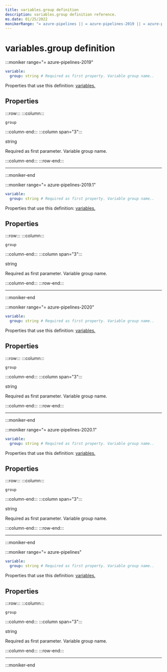 ```yaml
---
title: variables.group definition
description: variables.group definition reference.
ms.date: 01/25/2022
monikerRange: "= azure-pipelines || = azure-pipelines-2019 || = azure-pipelines-2019.1 || = azure-pipelines-2020 || = azure-pipelines-2020.1"
---
```


# variables.group definition




:::moniker range="= azure-pipelines-2019"

<!-- :::api-definition signature="variable{group}" version="azure-pipelines-2019"::: -->

```yaml
variable:
  group: string # Required as first property. Variable group name.. 
```


Properties that use this definition: [variables.](variables.md)

## Properties


<!-- :::api-property::: -->
:::row:::
  :::column:::
   <!-- :::api-property-name::: -->
   `group`
   <!-- :::api-property-name-end::: -->
  :::column-end:::
  :::column span="3":::
<!-- :::api-property-type::: --> 
string
<!-- :::api-property-type-end::: -->  
<!-- :::api-desc type="property"::: -->Required as first parameter. Variable group name. 
 <!-- :::api-desc-end::: -->
  :::column-end:::
:::row-end:::
<!-- :::api-property-end::: -->
___





<!-- :::api-definition-end::: -->

:::moniker-end

:::moniker range="= azure-pipelines-2019.1"

<!-- :::api-definition signature="variable{group}" version="azure-pipelines-2019.1"::: -->

```yaml
variable:
  group: string # Required as first property. Variable group name.. 
```


Properties that use this definition: [variables.](variables.md)

## Properties


<!-- :::api-property::: -->
:::row:::
  :::column:::
   <!-- :::api-property-name::: -->
   `group`
   <!-- :::api-property-name-end::: -->
  :::column-end:::
  :::column span="3":::
<!-- :::api-property-type::: --> 
string
<!-- :::api-property-type-end::: -->  
<!-- :::api-desc type="property"::: -->Required as first parameter. Variable group name. 
 <!-- :::api-desc-end::: -->
  :::column-end:::
:::row-end:::
<!-- :::api-property-end::: -->
___





<!-- :::api-definition-end::: -->

:::moniker-end

:::moniker range="= azure-pipelines-2020"

<!-- :::api-definition signature="variable{group}" version="azure-pipelines-2020"::: -->

```yaml
variable:
  group: string # Required as first property. Variable group name.. 
```


Properties that use this definition: [variables.](variables.md)

## Properties


<!-- :::api-property::: -->
:::row:::
  :::column:::
   <!-- :::api-property-name::: -->
   `group`
   <!-- :::api-property-name-end::: -->
  :::column-end:::
  :::column span="3":::
<!-- :::api-property-type::: --> 
string
<!-- :::api-property-type-end::: -->  
<!-- :::api-desc type="property"::: -->Required as first parameter. Variable group name. 
 <!-- :::api-desc-end::: -->
  :::column-end:::
:::row-end:::
<!-- :::api-property-end::: -->
___





<!-- :::api-definition-end::: -->

:::moniker-end

:::moniker range="= azure-pipelines-2020.1"

<!-- :::api-definition signature="variable{group}" version="azure-pipelines-2020.1"::: -->

```yaml
variable:
  group: string # Required as first property. Variable group name.. 
```


Properties that use this definition: [variables.](variables.md)

## Properties


<!-- :::api-property::: -->
:::row:::
  :::column:::
   <!-- :::api-property-name::: -->
   `group`
   <!-- :::api-property-name-end::: -->
  :::column-end:::
  :::column span="3":::
<!-- :::api-property-type::: --> 
string
<!-- :::api-property-type-end::: -->  
<!-- :::api-desc type="property"::: -->Required as first parameter. Variable group name. 
 <!-- :::api-desc-end::: -->
  :::column-end:::
:::row-end:::
<!-- :::api-property-end::: -->
___





<!-- :::api-definition-end::: -->

:::moniker-end

:::moniker range="= azure-pipelines"

<!-- :::api-definition signature="variable{group}" version="azure-pipelines"::: -->

```yaml
variable:
  group: string # Required as first property. Variable group name.. 
```


Properties that use this definition: [variables.](variables.md)

## Properties


<!-- :::api-property::: -->
:::row:::
  :::column:::
   <!-- :::api-property-name::: -->
   `group`
   <!-- :::api-property-name-end::: -->
  :::column-end:::
  :::column span="3":::
<!-- :::api-property-type::: --> 
string
<!-- :::api-property-type-end::: -->  
<!-- :::api-desc type="property"::: -->Required as first parameter. Variable group name. 
 <!-- :::api-desc-end::: -->
  :::column-end:::
:::row-end:::
<!-- :::api-property-end::: -->
___





<!-- :::api-definition-end::: -->

:::moniker-end


<!-- Remarks -->


<!-- Examples -->

<!-- See also -->
